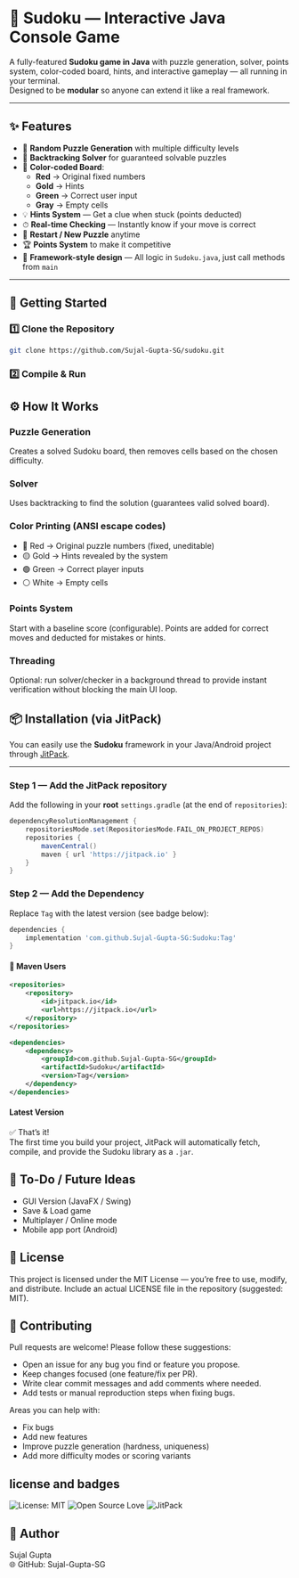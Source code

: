 # 🧩 Sudoku — Interactive Java Console Game

A fully-featured **Sudoku game in Java** with puzzle generation, solver, points system, color-coded board, hints, and interactive gameplay — all running in your terminal.  
Designed to be **modular** so anyone can extend it like a real framework.

---

## ✨ Features
- 🎲 **Random Puzzle Generation** with multiple difficulty levels
- 🧠 **Backtracking Solver** for guaranteed solvable puzzles
- 🎨 **Color-coded Board**:
  - **Red** → Original fixed numbers
  - **Gold** → Hints
  - **Green** → Correct user input
  - **Gray** → Empty cells
- 💡 **Hints System** — Get a clue when stuck (points deducted)
- ⏱ **Real-time Checking** — Instantly know if your move is correct
- 🔄 **Restart / New Puzzle** anytime
- 🏆 **Points System** to make it competitive
- 🧩 **Framework-style design** — All logic in `Sudoku.java`, just call methods from `main`


---

## 🚀 Getting Started

### 1️⃣ Clone the Repository
```bash
git clone https://github.com/Sujal-Gupta-SG/sudoku.git
```
### 2️⃣ Compile & Run

## ⚙️ How It Works

### Puzzle Generation
Creates a solved Sudoku board, then removes cells based on the chosen difficulty.

### Solver
Uses backtracking to find the solution (guarantees valid solved board).

### Color Printing (ANSI escape codes)
- 🔴 Red → Original puzzle numbers (fixed, uneditable)
- 🟡 Gold → Hints revealed by the system
- 🟢 Green → Correct player inputs
- ⚪ White → Empty cells

### Points System
Start with a baseline score (configurable). Points are added for correct moves and deducted for mistakes or hints.

### Threading
Optional: run solver/checker in a background thread to provide instant verification without blocking the main UI loop.

## 📦 Installation (via JitPack)

You can easily use the **Sudoku** framework in your Java/Android project through [JitPack](https://jitpack.io).

---

### Step 1 — Add the JitPack repository

Add the following in your **root** `settings.gradle` (at the end of `repositories`):

```gradle
dependencyResolutionManagement {
    repositoriesMode.set(RepositoriesMode.FAIL_ON_PROJECT_REPOS)
    repositories {
        mavenCentral()
        maven { url 'https://jitpack.io' }
    }
}
```

### Step 2 — Add the Dependency

Replace `Tag` with the latest version (see badge below):

```gradle
dependencies {
    implementation 'com.github.Sujal-Gupta-SG:Sudoku:Tag'
}
```

#### 📌 Maven Users

```xml
<repositories>
    <repository>
        <id>jitpack.io</id>
        <url>https://jitpack.io</url>
    </repository>
</repositories>

<dependencies>
    <dependency>
        <groupId>com.github.Sujal-Gupta-SG</groupId>
        <artifactId>Sudoku</artifactId>
        <version>Tag</version>
    </dependency>
</dependencies>
```

#### Latest Version

✅ That’s it!  
The first time you build your project, JitPack will automatically fetch, compile, and provide the Sudoku library as a `.jar`.

## 📌 To-Do / Future Ideas
- GUI Version (JavaFX / Swing)
- Save & Load game
- Multiplayer / Online mode
- Mobile app port (Android)

## 📜 License
This project is licensed under the MIT License — you’re free to use, modify, and distribute. Include an actual LICENSE file in the repository (suggested: MIT).

## 🤝 Contributing
Pull requests are welcome! Please follow these suggestions:

- Open an issue for any bug you find or feature you propose.
- Keep changes focused (one feature/fix per PR).
- Write clear commit messages and add comments where needed.
- Add tests or manual reproduction steps when fixing bugs.

Areas you can help with:

- Fix bugs
- Add new features
- Improve puzzle generation (hardness, uniqueness)
- Add more difficulty modes or scoring variants

## license and badges
![License: MIT](https://img.shields.io/badge/License-MIT-green.svg)
![Open Source Love](https://badges.frapsoft.com/os/v1/open-source.svg?v=103)
![JitPack](https://img.shields.io/jitpack/version/Sujal-Gupta-SG/Sudoku)

## 💬 Author
Sujal Gupta   
🌐 GitHub: Sujal-Gupta-SG
